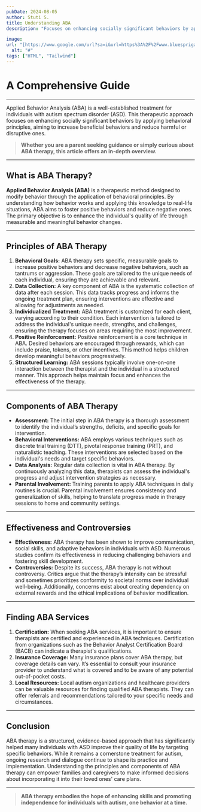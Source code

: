 ```yaml
---
pubDate: 2024-08-05
author: Stuti S.
title: Understanding ABA
description: "Focuses on enhancing socially significant behaviors by applying behavioral principles, aiming to increase beneficial behaviors and reduce harmful or disruptive ones."

image:
url: "[https://www.google.com/url?sa=i&url=https%3A%2F%2Fwww.bluesprigautism.com%2Fblog%2Fa-parents-guide-to-in-home-aba-therapy%2F&psig=AOvVaw1YOJ_sSv5aPyQ6tL52kcON&ust=1722948207555000&source=images&cd=vfe&opi=89978449&ved=0CBEQjRxqFwoTCJCWvJzy3YcDFQAAAAAdAAAAABAE](https://github.com/rxpin/blog.rxpin.com/blob/main/public/images/articles/full-shot-mother-kid-playing-together.jpg?raw=true)"
  alt: "#"
tags: ["HTML", "Tailwind"]
---
```




# A Comprehensive Guide
*** 

Applied Behavior Analysis (ABA) is a well-established treatment for individuals with autism spectrum disorder (ASD). This therapeutic approach focuses on enhancing socially significant behaviors by applying behavioral principles, aiming to increase beneficial behaviors and reduce harmful or disruptive ones.
> **Whether you are a parent seeking guidance or simply curious about ABA therapy, this article offers an in-depth overview.**
*** 
## What is ABA Therapy?
**Applied Behavior Analysis (ABA)** is a therapeutic method designed to modify behavior through the application of behavioral principles. By understanding how behavior works and applying this knowledge to real-life situations, ABA aims to foster positive behaviors and reduce negative ones. The primary objective is to enhance the individual's quality of life through measurable and meaningful behavior changes.
*** 
## Principles of ABA Therapy
1. **Behavioral Goals:** ABA therapy sets specific, measurable goals to increase positive behaviors and decrease negative behaviors, such as tantrums or aggression. These goals are tailored to the unique needs of each individual, ensuring they are achievable and relevant.
2. **Data Collection:** A key component of ABA is the systematic collection of data after each session. This data tracks progress and informs the ongoing treatment plan, ensuring interventions are effective and allowing for adjustments as needed.
3. **Individualized Treatment:** ABA treatment is customized for each client, varying according to their condition. Each intervention is tailored to address the individual's unique needs, strengths, and challenges, ensuring the therapy focuses on areas requiring the most improvement.
4. **Positive Reinforcement:** Positive reinforcement is a core technique in ABA. Desired behaviors are encouraged through rewards, which can include praise, tokens, or other incentives. This method helps children develop meaningful behaviors progressively.
5. **Structured Learning:** ABA sessions typically involve one-on-one interaction between the therapist and the individual in a structured manner. This approach helps maintain focus and enhances the effectiveness of the therapy.
*** 
## Components of ABA Therapy
- **Assessment:** The initial step in ABA therapy is a thorough assessment to identify the individual’s strengths, deficits, and specific goals for intervention.
- **Behavioral Interventions:** ABA employs various techniques such as discrete trial training (DTT), pivotal response training (PRT), and naturalistic teaching. These interventions are selected based on the individual's needs and target specific behaviors.
- **Data Analysis:** Regular data collection is vital in ABA therapy. By continuously analyzing this data, therapists can assess the individual's progress and adjust intervention strategies as necessary.
- **Parental Involvement:** Training parents to apply ABA techniques in daily routines is crucial. Parental involvement ensures consistency and generalization of skills, helping to translate progress made in therapy sessions to home and community settings.
*** 
## Effectiveness and Controversies
- **Effectiveness:** ABA therapy has been shown to improve communication, social skills, and adaptive behaviors in individuals with ASD. Numerous studies confirm its effectiveness in reducing challenging behaviors and fostering skill development.
- **Controversies:** Despite its success, ABA therapy is not without controversy. Critics argue that the therapy’s intensity can be stressful and sometimes prioritizes conformity to societal norms over individual well-being. Additionally, concerns exist about creating dependency on external rewards and the ethical implications of behavior modification.
*** 
## Finding ABA Services
1. **Certification:** When seeking ABA services, it is important to ensure therapists are certified and experienced in ABA techniques. Certification from organizations such as the Behavior Analyst Certification Board (BACB) can indicate a therapist's qualifications.
2. **Insurance Coverage:** Many insurance plans cover ABA therapy, but coverage details can vary. It’s essential to consult your insurance provider to understand what is covered and to be aware of any potential out-of-pocket costs.
3. **Local Resources:** Local autism organizations and healthcare providers can be valuable resources for finding qualified ABA therapists. They can offer referrals and recommendations tailored to your specific needs and circumstances.
*** 
## Conclusion
ABA therapy is a structured, evidence-based approach that has significantly helped many individuals with ASD improve their quality of life by targeting specific behaviors. While it remains a cornerstone treatment for autism, ongoing research and dialogue continue to shape its practice and implementation. Understanding the principles and components of ABA therapy can empower families and caregivers to make informed decisions about incorporating it into their loved ones' care plans.
*** 
> **ABA therapy embodies the hope of enhancing skills and promoting independence for individuals with autism, one behavior at a time.**



